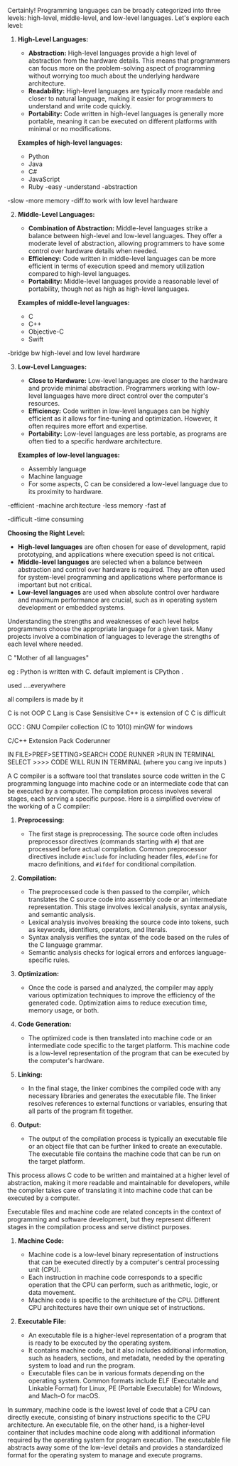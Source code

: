 Certainly! Programming languages can be broadly categorized into three levels: high-level, middle-level, and low-level languages. Let's explore each level:

1. **High-Level Languages:**
   - **Abstraction:** High-level languages provide a high level of abstraction from the hardware details. This means that programmers can focus more on the problem-solving aspect of programming without worrying too much about the underlying hardware architecture.
   - **Readability:** High-level languages are typically more readable and closer to natural language, making it easier for programmers to understand and write code quickly.
   - **Portability:** Code written in high-level languages is generally more portable, meaning it can be executed on different platforms with minimal or no modifications.

   **Examples of high-level languages:**
   - Python
   - Java
   - C#
   - JavaScript
   - Ruby
-easy
-understand
-abstraction

-slow
-more memory
-diff.to work with low level hardware

2. **Middle-Level Languages:**
   - **Combination of Abstraction:** Middle-level languages strike a balance between high-level and low-level languages. They offer a moderate level of abstraction, allowing programmers to have some control over hardware details when needed.
   - **Efficiency:** Code written in middle-level languages can be more efficient in terms of execution speed and memory utilization compared to high-level languages.
   - **Portability:** Middle-level languages provide a reasonable level of portability, though not as high as high-level languages.

   **Examples of middle-level languages:**
   - C
   - C++
   - Objective-C
   - Swift

-bridge bw high-level and low level hardware 

3. **Low-Level Languages:**
   - **Close to Hardware:** Low-level languages are closer to the hardware and provide minimal abstraction. Programmers working with low-level languages have more direct control over the computer's resources.
   - **Efficiency:** Code written in low-level languages can be highly efficient as it allows for fine-tuning and optimization. However, it often requires more effort and expertise.
   - **Portability:** Low-level languages are less portable, as programs are often tied to a specific hardware architecture.

   **Examples of low-level languages:**
   - Assembly language
   - Machine language
   - For some aspects, C can be considered a low-level language due to its proximity to hardware.

-efficient
-machine architecture
-less memory
-fast af

-difficult
-time consuming

**Choosing the Right Level:**
- **High-level languages** are often chosen for ease of development, rapid prototyping, and applications where execution speed is not critical.
- **Middle-level languages** are selected when a balance between abstraction and control over hardware is required. They are often used for system-level programming and applications where performance is important but not critical.
- **Low-level languages** are used when absolute control over hardware and maximum performance are crucial, such as in operating system development or embedded systems.

Understanding the strengths and weaknesses of each level helps programmers choose the appropriate language for a given task. Many projects involve a combination of languages to leverage the strengths of each level where needed.


C
"Mother of all languages"

eg : Python is written with C.
default implement is CPython .

used ....everywhere

all compilers is made by it

C is not OOP
C Lang is Case Sensisitive
C++ is extension of C
C is difficult

GCC : GNU Compiler collection (C to 1010)
minGW for windows

C/C++ Extension Pack
Coderunner

IN FILE>PREF>SETTING>SEARCH CODE RUNNER >RUN IN TERMINAL SELECT >>>> CODE WILL RUN IN TERMINAL (where you cang ive inputs )


A C compiler is a software tool that translates source code written in the C programming language into machine code or an intermediate code that can be executed by a computer. The compilation process involves several stages, each serving a specific purpose. Here is a simplified overview of the working of a C compiler:

1. **Preprocessing:**
   - The first stage is preprocessing. The source code often includes preprocessor directives (commands starting with `#`) that are processed before actual compilation. Common preprocessor directives include `#include` for including header files, `#define` for macro definitions, and `#ifdef` for conditional compilation.

2. **Compilation:**
   - The preprocessed code is then passed to the compiler, which translates the C source code into assembly code or an intermediate representation. This stage involves lexical analysis, syntax analysis, and semantic analysis.
   - Lexical analysis involves breaking the source code into tokens, such as keywords, identifiers, operators, and literals.
   - Syntax analysis verifies the syntax of the code based on the rules of the C language grammar.
   - Semantic analysis checks for logical errors and enforces language-specific rules.

3. **Optimization:**
   - Once the code is parsed and analyzed, the compiler may apply various optimization techniques to improve the efficiency of the generated code. Optimization aims to reduce execution time, memory usage, or both.

4. **Code Generation:**
   - The optimized code is then translated into machine code or an intermediate code specific to the target platform. This machine code is a low-level representation of the program that can be executed by the computer's hardware.

5. **Linking:**
   - In the final stage, the linker combines the compiled code with any necessary libraries and generates the executable file. The linker resolves references to external functions or variables, ensuring that all parts of the program fit together.

6. **Output:**
   - The output of the compilation process is typically an executable file or an object file that can be further linked to create an executable. The executable file contains the machine code that can be run on the target platform.

This process allows C code to be written and maintained at a higher level of abstraction, making it more readable and maintainable for developers, while the compiler takes care of translating it into machine code that can be executed by a computer.


Executable files and machine code are related concepts in the context of programming and software development, but they represent different stages in the compilation process and serve distinct purposes.

1. **Machine Code:**
   - Machine code is a low-level binary representation of instructions that can be executed directly by a computer's central processing unit (CPU).
   - Each instruction in machine code corresponds to a specific operation that the CPU can perform, such as arithmetic, logic, or data movement.
   - Machine code is specific to the architecture of the CPU. Different CPU architectures have their own unique set of instructions.

2. **Executable File:**
   - An executable file is a higher-level representation of a program that is ready to be executed by the operating system.
   - It contains machine code, but it also includes additional information, such as headers, sections, and metadata, needed by the operating system to load and run the program.
   - Executable files can be in various formats depending on the operating system. Common formats include ELF (Executable and Linkable Format) for Linux, PE (Portable Executable) for Windows, and Mach-O for macOS.

In summary, machine code is the lowest level of code that a CPU can directly execute, consisting of binary instructions specific to the CPU architecture. An executable file, on the other hand, is a higher-level container that includes machine code along with additional information required by the operating system for program execution. The executable file abstracts away some of the low-level details and provides a standardized format for the operating system to manage and execute programs.
